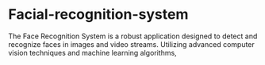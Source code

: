 # Facial-recognition-system
The Face Recognition System is a robust application designed to detect and recognize faces in images and video streams. Utilizing advanced computer vision techniques and machine learning algorithms,
